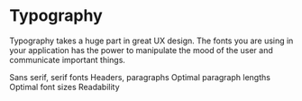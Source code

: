 # Typography

Typography takes a huge part in great UX design. The fonts you are using in your application has the power to manipulate the mood of the user and communicate important things.

Sans serif, serif fonts
Headers, paragraphs
Optimal paragraph lengths
Optimal font sizes
Readability